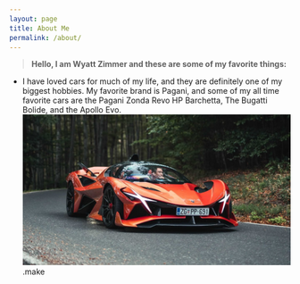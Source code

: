 ```yaml
---
layout: page
title: About Me
permalink: /about/
---
```


> **Hello, I am Wyatt Zimmer and these are some of my favorite things:**

- I have loved cars for much of my life, and they are definitely one of my biggest hobbies. My favorite brand is Pagani, and some of my all time favorite cars are the Pagani Zonda Revo HP Barchetta, The Bugatti Bolide, and the Apollo Evo. 
![apolloevo](../images/notebooks/foundation/maxresdefault+(1).jpg)
.make
